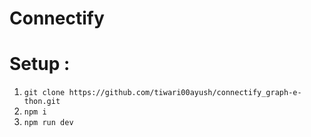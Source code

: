 # Connectify

# Setup :

1. `git clone https://github.com/tiwari00ayush/connectify_graph-e-thon.git`
2. `npm i`
3. `npm run dev`
